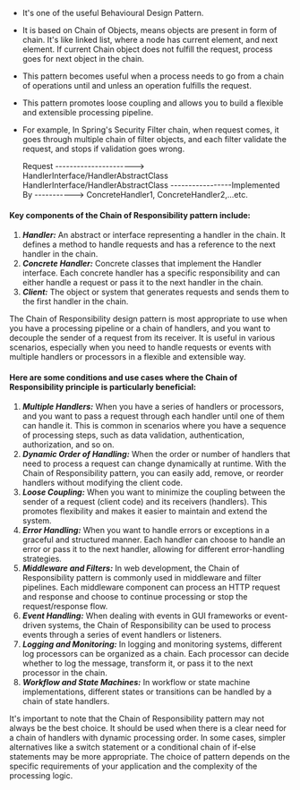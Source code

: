 - It's one of the useful Behavioural Design Pattern.
- It is based on Chain of Objects, means objects are present in form of chain. It's like linked list, where a node has current
    element, and next element. If current Chain object does not fulfill the request, process goes for next object in the chain.
- This pattern becomes useful when a process needs to go from a chain of operations until and unless an operation fulfills the 
  request.
- This pattern promotes loose coupling and allows you to build a flexible and extensible processing pipeline.
- For example, In Spring's Security Filter chain, when request comes, it goes through multiple chain of filter objects, and 
    each filter validate the request, and stops if validation goes wrong.


    Request ---------------------->  HandlerInterface/HandlerAbstractClass
    HandlerInterface/HandlerAbstractClass   -----------------Implemented By -----------> ConcreteHandler1, ConcreteHandler2,...etc.


#### Key components of the Chain of Responsibility pattern include:
1. _**Handler:**_ An abstract or interface representing a handler in the chain. It defines a method to handle requests and has a 
reference to the next handler in the chain.
2. _**Concrete Handler:**_ Concrete classes that implement the Handler interface. Each concrete handler has a specific 
responsibility and can either handle a request or pass it to the next handler in the chain.
3. **_Client:_** The object or system that generates requests and sends them to the first handler in the chain.


The Chain of Responsibility design pattern is most appropriate to use when you have a processing pipeline or a chain of handlers, and you want to decouple the sender of a request from its receiver. It is useful in various scenarios, especially when you need to handle requests or events with multiple handlers or processors in a flexible and extensible way.
#### Here are some conditions and use cases where the Chain of Responsibility principle is particularly beneficial:
1. **_Multiple Handlers:_** When you have a series of handlers or processors, and you want to pass a request through each handler until one of them can handle it. This is common in scenarios where you have a sequence of processing steps, such as data validation, authentication, authorization, and so on.
2. _**Dynamic Order of Handling:**_ When the order or number of handlers that need to process a request can change dynamically at runtime. With the Chain of Responsibility pattern, you can easily add, remove, or reorder handlers without modifying the client code.
3. _**Loose Coupling:**_ When you want to minimize the coupling between the sender of a request (client code) and its receivers (handlers). This promotes flexibility and makes it easier to maintain and extend the system.
4. _**Error Handling:**_ When you want to handle errors or exceptions in a graceful and structured manner. Each handler can choose to handle an error or pass it to the next handler, allowing for different error-handling strategies.
5. _**Middleware and Filters:**_ In web development, the Chain of Responsibility pattern is commonly used in middleware and filter pipelines. Each middleware component can process an HTTP request and response and choose to continue processing or stop the request/response flow.
6. _**Event Handling:**_ When dealing with events in GUI frameworks or event-driven systems, the Chain of Responsibility can be used to process events through a series of event handlers or listeners.
7. _**Logging and Monitoring:**_ In logging and monitoring systems, different log processors can be organized as a chain. Each processor can decide whether to log the message, transform it, or pass it to the next processor in the chain.
8. _**Workflow and State Machines:**_ In workflow or state machine implementations, different states or transitions can be handled by a chain of state handlers.

It's important to note that the Chain of Responsibility pattern may not always be the best choice. It should be used when there is a clear need for a chain of handlers with dynamic processing order. In some cases, simpler alternatives like a switch statement or a conditional chain of if-else statements may be more appropriate. The choice of pattern depends on the specific requirements of your application and the complexity of the processing logic.